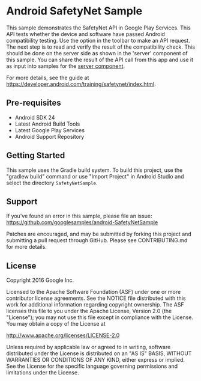 Android SafetyNet Sample
===================================

This sample demonstrates the SafetyNet API in Google Play Services. This API tests
whether the device and software have passed Android compatibility testing.
Use the option in the toolbar to make an API request.
The next step is to read and verify the result of the compatibility check. This should be done on
the server side as shown in the 'server' component of this sample.
You can share the result of the API call from this app and use it as input into samples for the [server component](../).

For more details, see the guide at https://developer.android.com/training/safetynet/index.html.

Pre-requisites
--------------

- Android SDK 24
- Latest Android Build Tools
- Latest Google Play Services
- Android Support Repository

Getting Started
---------------

This sample uses the Gradle build system. To build this project, use the
"gradlew build" command or use "Import Project" in Android Studio and select the directory `SafetyNetSample`.

Support
-------

If you've found an error in this sample, please file an issue:
https://github.com/googlesamples/android-SafetyNetSample

Patches are encouraged, and may be submitted by forking this project and
submitting a pull request through GitHub. Please see CONTRIBUTING.md for more details.

License
-------

Copyright 2016 Google Inc.

Licensed to the Apache Software Foundation (ASF) under one or more contributor
license agreements.  See the NOTICE file distributed with this work for
additional information regarding copyright ownership.  The ASF licenses this
file to you under the Apache License, Version 2.0 (the "License"); you may not
use this file except in compliance with the License.  You may obtain a copy of
the License at

http://www.apache.org/licenses/LICENSE-2.0

Unless required by applicable law or agreed to in writing, software
distributed under the License is distributed on an "AS IS" BASIS, WITHOUT
WARRANTIES OR CONDITIONS OF ANY KIND, either express or implied.  See the
License for the specific language governing permissions and limitations under
the License.
